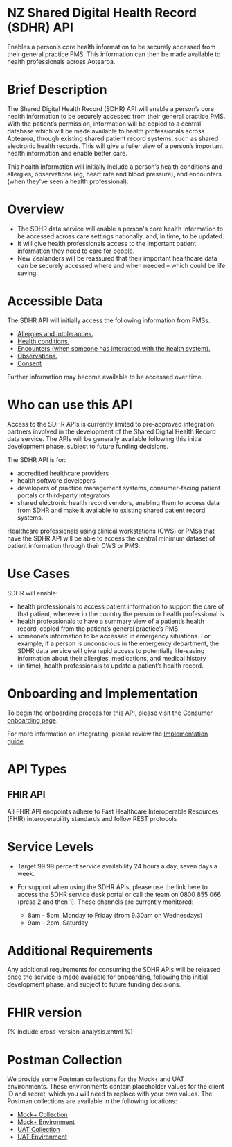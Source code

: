 # NZ Shared Digital Health Record (SDHR) API

Enables a person’s core health information to be securely accessed from their general practice PMS. This information can then be made available to health professionals across Aotearoa.

# Brief Description

The Shared Digital Health Record (SDHR) API will enable a person’s core health information to be securely accessed from their general practice PMS. With the patient’s permission, information will be copied to a central database which will be made available to health professionals across Aotearoa, through existing shared patient record systems, such as shared electronic health records. This will give a fuller view of a person’s important health information and enable better care.

This health information will initially include a person’s health conditions and allergies, observations (eg, heart rate and blood pressure), and encounters (when they’ve seen a health professional).

# Overview

- The SDHR data service will enable a person's core health information to be accessed across care settings nationally, and, in time, to be updated.
- It will give health professionals access to the important patient information they need to care for people.
- New Zealanders will be reassured that their important healthcare data can be securely accessed where and when needed – which could be life saving.

# Accessible Data

The SDHR API will initially access the following information from PMSs.

* [Allergies and intolerances.](./StructureDefinition-SDHRAllergyIntolerance.html)
* [Health conditions.](./StructureDefinition-SDHRCondition.html)
* [Encounters (when someone has interacted with the health system).](./StructureDefinition-SDHREncounter.html)
* [Observations.](./StructureDefinition-SDHRObservation.html)
* [Consent](./StructureDefinition-SDHRConsent.html)

Further information may become available to be accessed over time.

# Who can use this API

Access to the SDHR APIs is currently limited to pre-approved integration partners involved in the development of the Shared Digital Health Record data service. The APIs will be generally available following this initial development phase, subject to future funding decisions.

The SDHR API is for:

- accredited healthcare providers
- health software developers
- developers of practice management systems, consumer-facing patient portals or third-party integrators
- shared electronic health record vendors, enabling them to access data from SDHR and make it available to existing shared patient record systems.

Healthcare professionals using clinical workstations (CWS) or PMSs that have the SDHR API will be able to access the central minimum dataset of patient information through their CWS or PMS.

# Use Cases

SDHR will enable:

- health professionals to access patient information to support the care of that patient, wherever in the country the person or health professional is
- health professionals to have a summary view of a patient’s health record, copied from the patient’s general practice’s PMS
- someone’s information to be accessed in emergency situations. For example, if a person is unconscious in the emergency department, the SDHR data service will give rapid access to potentially life-saving information about their allergies, medications, and medical history
- (in time), health professionals to update a patient’s health record.

# Onboarding and Implementation

To begin the onboarding process for this API, please visit the [Consumer onboarding page](https://www.tewhatuora.govt.nz/health-services-and-programmes/digital-health/digital-services-hub/consumer-onboarding/).

For more information on integrating, please review the [Implementation guide](https://fhir-ig.digital.health.nz/sdhr/index.html).

# API Types

## FHIR API

All FHIR API endpoints adhere to Fast Healthcare Interoperable Resources (FHIR) interoperability standards and follow REST protocols

# Service Levels

- Target 99.99 percent service availability 24 hours a day, seven days a week.
- For support when using the SDHR APIs, please use the link here to access the SDHR service desk portal or call the team on 0800 855 066 (press 2 and then 1). These channels are currently monitored:  

  - 8am - 5pm, Monday to Friday (from 9.30am on Wednesdays)
  - 9am - 2pm, Saturday

# Additional Requirements

Any additional requirements for consuming the SDHR APIs will be released once the service is made available for onboarding, following this initial development phase, and subject to future funding decisions.

# FHIR version

{% include cross-version-analysis.xhtml %}

# Postman Collection

We provide some Postman collections for the Mock+ and UAT environments. These environments contain placeholder values for the client ID and secret, which you will need to replace with your own values. The Postman collections are available in the following locations:

* [Mock+ Collection](postman/Mock-SDHR.postman_collection.json)
* [Mock+ Environment](postman/Mock-SDHR-example.postman_environment.json)
* [UAT Collection](postman/UAT-SDHR.postman_collection.json)
* [UAT Environment](postman/UAT-SDHR-example.postman_environment.json)
